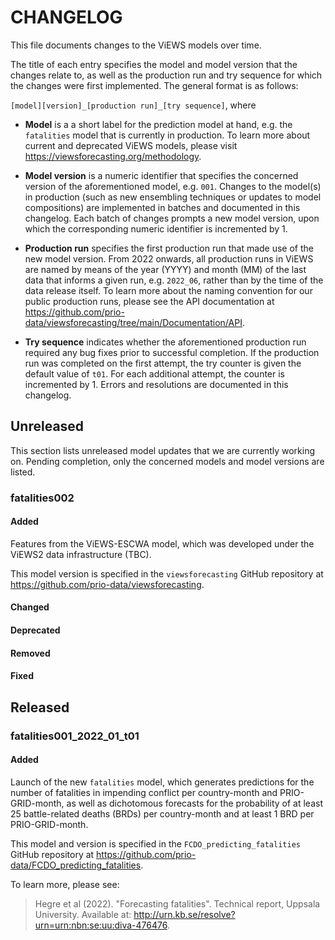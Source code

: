 # CHANGELOG

This file documents changes to the ViEWS models over time.

The title of each entry specifies the model and model version that the changes relate to, as well as the production run and try sequence for which the changes were first implemented. The general format is as follows:

`[model][version]_[production run]_[try sequence]`, where

- **Model** is a a short label for the prediction model at hand, e.g. the `fatalities` model that is currently in production. To learn more about current and deprecated ViEWS models, please visit https://viewsforecasting.org/methodology.

- **Model version** is a numeric identifier that specifies the concerned version of the aforementioned model, e.g. `001`. Changes to the model(s) in production (such as new ensembling techniques or updates to model compositions) are implemented in batches and documented in this changelog. Each batch of changes prompts a new model version, upon which the corresponding numeric identifier is incremented by 1.

- **Production run** specifies the first production run that made use of the new model version. From 2022 onwards, all production runs in ViEWS are named by means of the year (YYYY) and month (MM) of the last data that informs a given run, e.g. `2022_06`, rather than by the time of the data release itself. To learn more about the naming convention for our public production runs, please see the API documentation at https://github.com/prio-data/viewsforecasting/tree/main/Documentation/API.

- **Try sequence** indicates whether the aforementioned production run required any bug fixes prior to successful completion. If the production run was completed on the first attempt, the try counter is given the default value of `t01`. For each additional attempt, the counter is incremented by 1. Errors and resolutions are documented in this changelog.


## Unreleased

This section lists unreleased model updates that we are currently working on. Pending completion, only the concerned models and model versions are listed.

### fatalities002

#### Added

Features from the ViEWS-ESCWA model, which was developed under the ViEWS2 data infrastructure (TBC).

This model version is specified in the `viewsforecasting` GitHub repository at https://github.com/prio-data/viewsforecasting.

#### Changed

#### Deprecated

#### Removed

#### Fixed


## Released

### fatalities001_2022_01_t01

#### Added

Launch of the new `fatalities` model, which generates predictions for the number of fatalities in impending conflict per country-month and PRIO-GRID-month, as well as dichotomous forecasts for the probability of at least 25 battle-related deaths (BRDs) per country-month and at least 1 BRD per PRIO-GRID-month.

This model and version is specified in the `FCDO_predicting_fatalities` GitHub repository at https://github.com/prio-data/FCDO_predicting_fatalities.

To learn more, please see:

> Hegre et al (2022). "Forecasting fatalities". Technical report, Uppsala University. Available at: http://urn.kb.se/resolve?urn=urn:nbn:se:uu:diva-476476.
